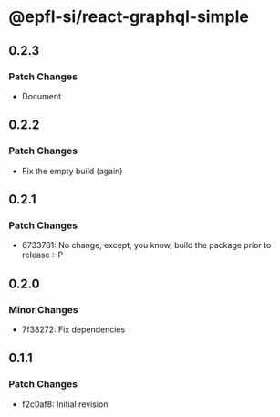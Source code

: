 # @epfl-si/react-graphql-simple

## 0.2.3

### Patch Changes

- Document

## 0.2.2

### Patch Changes

- Fix the empty build (again)

## 0.2.1

### Patch Changes

- 6733781: No change, except, you know, build the package prior to release :-P

## 0.2.0

### Minor Changes

- 7f38272: Fix dependencies

## 0.1.1

### Patch Changes

- f2c0af8: Initial revision
